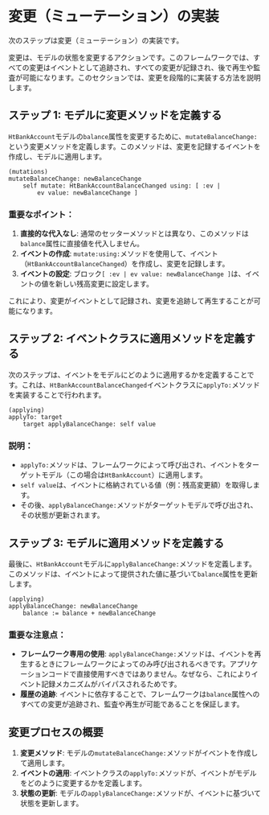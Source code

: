 # 変更（ミューテーション）の実装

次のステップは変更（ミューテーション）の実装です。

変更は、モデルの状態を変更するアクションです。このフレームワークでは、すべての変更はイベントとして追跡され、すべての変更が記録され、後で再生や監査が可能になります。このセクションでは、変更を段階的に実装する方法を説明します。

## ステップ 1: モデルに変更メソッドを定義する

`HtBankAccount`モデルの`balance`属性を変更するために、`mutateBalanceChange:`という変更メソッドを定義します。このメソッドは、変更を記録するイベントを作成し、モデルに適用します。

```Smalltalk
(mutations)
mutateBalanceChange: newBalanceChange
    self mutate: HtBankAccountBalanceChanged using: [ :ev |
        ev value: newBalanceChange ]
```

### 重要なポイント：

1. **直接的な代入なし**: 通常のセッターメソッドとは異なり、このメソッドは`balance`属性に直接値を代入しません。
2. **イベントの作成**: `mutate:using:`メソッドを使用して、イベント（`HtBankAccountBalanceChanged`）を作成し、変更を記録します。
3. **イベントの設定**: ブロック`[ :ev | ev value: newBalanceChange ]`は、イベントの値を新しい残高変更に設定します。

これにより、変更がイベントとして記録され、変更を追跡して再生することが可能になります。

## ステップ 2: イベントクラスに適用メソッドを定義する

次のステップは、イベントをモデルにどのように適用するかを定義することです。これは、`HtBankAccountBalanceChanged`イベントクラスに`applyTo:`メソッドを実装することで行われます。

```Smalltalk
(applying)
applyTo: target
    target applyBalanceChange: self value
```

### 説明：

- `applyTo:`メソッドは、フレームワークによって呼び出され、イベントをターゲットモデル（この場合は`HtBankAccount`）に適用します。
- `self value`は、イベントに格納されている値（例：残高変更額）を取得します。
- その後、`applyBalanceChange:`メソッドがターゲットモデルで呼び出され、その状態が更新されます。

## ステップ 3: モデルに適用メソッドを定義する

最後に、`HtBankAccount`モデルに`applyBalanceChange:`メソッドを定義します。このメソッドは、イベントによって提供された値に基づいて`balance`属性を更新します。

```Smalltalk
(applying)
applyBalanceChange: newBalanceChange
    balance := balance + newBalanceChange
```

### 重要な注意点：

- **フレームワーク専用の使用**: `applyBalanceChange:`メソッドは、イベントを再生するときにフレームワークによってのみ呼び出されるべきです。アプリケーションコードで直接使用すべきではありません。なぜなら、これによりイベント記録メカニズムがバイパスされるためです。
- **履歴の追跡**: イベントに依存することで、フレームワークは`balance`属性へのすべての変更が追跡され、監査や再生が可能であることを保証します。

## 変更プロセスの概要

1. **変更メソッド**: モデルの`mutateBalanceChange:`メソッドがイベントを作成して適用します。
2. **イベントの適用**: イベントクラスの`applyTo:`メソッドが、イベントがモデルをどのように変更するかを定義します。
3. **状態の更新**: モデルの`applyBalanceChange:`メソッドが、イベントに基づいて状態を更新します。
